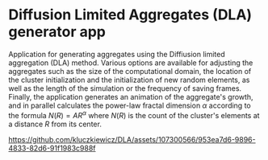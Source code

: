 # Diffusion Limited Aggregates (DLA) generator app
Application for generating aggregates using the Diffiusion limited aggregation (DLA) method. Various options are available for adjusting the aggregates such as the size of the computational domain, the location of the cluster initialization and the initialization of new random elements, as well as the length of the simulation or the frequency of saving frames. Finally, the application generates an animation of the aggregate's growth, and in parallel calculates the power-law fractal dimension $\alpha$ according to the formula $N(R) = AR^{\alpha}$ where $N(R)$ is the count of the cluster's elements at a distance $R$ from its center. 


https://github.com/kluczkiewicz/DLA/assets/107300566/953ea7d6-9896-4833-82d6-91f1983c988f

